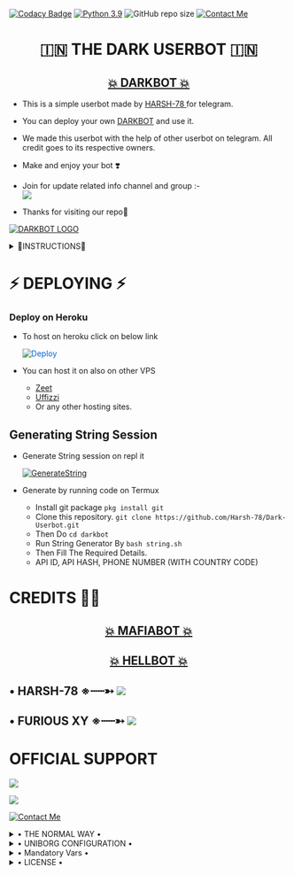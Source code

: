 [![Codacy Badge](https://api.codacy.com/project/badge/Grade/f7c51539e67b483bb8d7749acca51d3a)](https://app.codacy.com/gh/Harsh-78/DARK-USERBOT/dashboard?branch=master)
[![Python 3.9](https://img.shields.io/badge/Python-3.9%20or%20newer-blue.svg)](https://www.python.org/downloads/release/python-360/)
![GitHub repo size](https://img.shields.io/github/repo-size/Harsh-78/DARK-USERBOT)
[![Contact Me](https://img.shields.io/badge/Telegram-Contact%20Me-informational)](https://t.me/Harsh_78)


<h1 align="center"> 🇮🇳 THE DARK USERBOT 🇮🇳 </h1>

<h2 align="center"> <a href="https://t.me/DARK_BOT_UPDATES">💥 DARKBOT 💥</a></h2>

- This is a simple userbot made by [HARSH-78 ](https://t.me/Harsh_78)for telegram. 

 - You can deploy your own [DARKBOT](https://github.com/Harsh-78/dark-Userbot) and use it.

 - We made this userbot with the help of other userbot on telegram. All credit goes to its respective owners.

 - Make and enjoy your bot ❣️

 - Join for update related info channel and group :-   
 <a href="https://t.me/Furious_X_Y"><img src="https://img.shields.io/badge/Join-Support%20Group-red.svg?style=for-the-badge&logo=Telegram"></a>

 - Thanks for visiting our repo💖





[![DARKBOT LOGO](https://telegra.ph/file/f4e625347b2f8f065a30a.jpg)](https://t.me/Dark_bot_Support)

<details>

<Summary>  🧾INSTRUCTIONS🧾  </Summary>

- Read carefully
        
        - Fork at your own risk.
        
        - Owner will not be responsible for any kinds for ban due to bot.

        - You can host this project on heroku,  Zeet, Uffizi.

        - Please ask to owner before using codes.
</details>


# ⚡ DEPLOYING ⚡

### Deploy on Heroku
  - To host on heroku click on below link
     
     <a href="https://dashboard.heroku.com/new?button-url=https%3A%2F%2Fgithub.com%2FHarsh-78%2FDARK-USERBOT&template=https%3A%2F%2Fgithub.com%2FHarsh-78%2FDARK-USERBOT" rel="nofollow" style="background-color: initial; box-sizing: border-box; color: #0366d6; text-decoration-line: none;"><img alt="Deploy" data-canonical-src="https://www.herokucdn.com/deploy/button.svg" src="https://camo.githubusercontent.com/83b0e95b38892b49184e07ad572c94c8038323fb/68747470733a2f2f7777772e6865726f6b7563646e2e636f6d2f6465706c6f792f627574746f6e2e737667" style="border-style: none; box-sizing: initial; max-width: 100%;" /></a></div>

   - You can host it on also on other VPS
       - [Zeet](https://zeet.co/new)
       - [Uffizzi](https://uffizzi.com)
       - Or any other hosting sites.


## Generating String Session

  - Generate String session on repl it
   
       
       [![GenerateString](https://img.shields.io/badge/repl.it-generateString-yellowgreen)](https://replit.com/@DARKHARSHOP/DARKBOT-STRING-GENERATOR#main.py) 
        
  - Generate by running code on Termux
       - Install git package
           `pkg install git`
    - Clone this repository.
           `git clone https://github.com/Harsh-78/Dark-Userbot.git`
    - Then Do
           `cd darkbot`
    - Run String Generator By
           `bash string.sh`
    - Then Fill The Required Details.
    - API ID, API HASH, PHONE NUMBER (WITH COUNTRY CODE)

 
# CREDITS 👨‍🔬

<h2 align="center"> <a href="https://github.com/H1M4n5huop/Mafia-bot">💥 MAFIABOT 💥</a></h2>


 <h2 align="center"> <a href="https://github.com/The-hellbot/hellbot">💥 HELLBOT 💥</a></h2>


## • HARSH-78 ※┄┄➳  <a href="https://github.com/Harsh-78" alt="Harsh-78"> <img src="https://img.shields.io/badge/Harsh-78-E5E4E2?logo=github" /></a>


## • FURIOUS XY ※┄┄➳  <a href="https://github.com/Furious-xy" alt="FURIOUS-XY"> <img src="https://img.shields.io/badge/Furious-XY-E5E4E2?logo=github" /></a>


# OFFICIAL SUPPORT

<a href="https://t.me/Dark_bot_updates"><img src="https://img.shields.io/badge/Join-Support%20Channel-red.svg?style=for-the-badge&logo=Telegram"></a>

<a href="https://t.me/Dark_bot_support"><img src="https://img.shields.io/badge/Join-Support%20Group-red.svg?style=for-the-badge&logo=Telegram"></a>

[![Contact Me](https://img.shields.io/badge/Telegram-Contact%20Me-informational)](https://t.me/Harsh_78)

<details>

  <summary> • THE NORMAL WAY • </summary>

Simply clone the repository and run the main file:
```sh
git clone https://github.com/Harsh-78/DARK-USERBOT
cd DARKBOT
virtualenv -p /usr/bin/python3 venv
. ./venv/bin/activate
pip install -r requirements.txt
# <Create local_config.py with variables as given below>
python3 -m userbot
```

An example `local_config.py` file could be:

**Not All of the variables are mandatory**

__The Userbot should work by setting only the first two variables__

```python3
from heroku_config import Var

class Development(Var):
  APP_ID = 6
  API_HASH = "eb06d4abfb49dc3eeb1aeb98ae0f581e"
```

</details>

<details>

  <summary> • UNIBORG CONFIGURATION • </summary>

The UniBorg Config is situated in `userbot/uniborgConfig.py`.

**Heroku Configuration**
Simply just leave the Config as it is.

**Local Configuration**
Fortunately there are no Mandatory vars for the UniBorg Support Config.

</details>


<details> <summary> • Mandatory Vars • </summary>

  - Some of the environment variables are mandatory.
- These are listed below.
    - `APP_ID`:   You can get this value from [here](https://my.telegram.org)
    - `API_HASH`:   You can get this value from [here](https://my.telegram.org)
    - `ENV`:   `ANYTHING`
    - `STRING_SESSION`:   You can get this value from running `python3 string_session.py` in termux after cloning this repo. Or just using [repl run](https://repl.it/@darkharshop/Darkbot-string-generator#main.py)
    - `LOG_GROUP`:   Make a Channel Or Group and get it's id.
    - `DATABASE_URL`:   Make a database on elephant sql and paste the url.
    - `DB_URI`:   Same as `DATABASE_URL`
    - `BOT_TOKEN`:   Make a Bot from [Botfather](https://t.me/botfather) and paste the bot token here.
    - `BOT_USERNAME`:   Paste the Username of bot that you made from [BotFather](https://t.me/botfather).
- The userbot will not work without setting the mandatory vars.
</details>


<details>
  <summary> • LICENSE • </summary>

![](https://www.gnu.org/graphics/gplv3-or-later.png)

Copyright (C) 2021 Harsh-78
Released under [GNU](/LICENSE) by [@Harsh-78](https://github.com/harsh-78).

Poject [DARKBOT](https://github.com/Harsh-78/dark-userbot) is free software: you can redistribute it and/or modify
it under the terms of the GNU General Public License as published by
the Free Software Foundation, either version 3 of the License, or
(at your option) any later version.

This program is distributed in the hope that it will be useful,
but WITHOUT ANY WARRANTY; without even the implied warranty of
MERCHANTABILITY or FITNESS FOR A PARTICULAR PURPOSE.  See the
GNU General Public License for more details.

You should have received a copy of the GNU General Public License
along with this program. If not, see <https://www.gnu.org/licenses/>.


</details>










